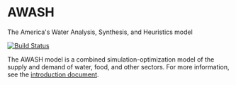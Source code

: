 # AWASH
The America's Water Analysis, Synthesis, and Heuristics model

[![Build Status](https://travis-ci.org/AmericasWater/awash.jl.svg?branch=master)](https://travis-ci.org/AmericasWater/awash.jl)

The AWASH model is a combined simulation-optimization model of the
supply and demand of water, food, and other sectors.  For more
information, see the [introduction
document](https://github.com/AmericasWater/awash/blob/master/docs/introduction.ipynb).
